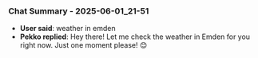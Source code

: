 ### Chat Summary - 2025-06-01_21-51

- **User said**: weather in emden
- **Pekko replied**: Hey there!  Let me check the weather in Emden for you right now.  Just one moment please! 😊
